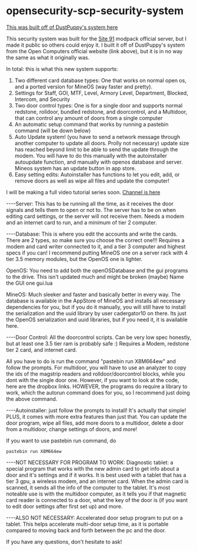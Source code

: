 # opensecurity-scp-security-system

<a href="https://oc.cil.li/topic/994-security-system-for-opensecurity">This was built off of DustPuppy's system here</a>

This security system was built for the <a href="https://www.technicpack.net/modpack/site-91.1622979">Site 91</a> modpack official server, but I made it public so others could enjoy it.
I built it off of DustPuppy's system from the Open Computers official website (link above), but it is in no way the same as what it originally was.

In total: this is what this new system supports:

<ol>
  <li>Two different card database types: One that works on normal open os, and a ported version for MineOS (way faster and pretty).</li>
  <li>Settings for Staff, GOI, MTF, Level, Armory Level, Department, Blocked, Intercom, and Security</li>
  <li>Two door control types: One is for a single door and supports normal redstone, rolldoor, bundled redstone, and doorcontrol, and a Multidoor, that can control any amount of doors from a single computer</li>
  <li>An automatic setup command that works by running a pastebin command (will be down below)</li>
  <li>Auto Update system! (you have to send a network message through another computer to update all doors. Prolly not necessary) update size has reached beyond limit to be able to send the update through the modem. You will have to do this manually with the autoinstaller autoupdate function, and manually with openos database and server. Mineos system has an update button in app store.</li>
  <li>Easy setting edits: Autoinstaller has functions to let you edit, add, or remove doors as well as wipe all files and update the computer!</li>
</ol>

I will be making a full video tutorial series soon. <a href="https://www.youtube.com/channel/UCC492g_YuYcWKRIeQD3kqdQ">Channel is here</a>

----Server: This has to be running all the time, as it receives the door signals and tells them to open or not to. The server has to be on when editing card settings, or the server will not receive them. Needs a modem and an internet card to run, and a minimum of tier 2 computer.

----Database: This is where you edit the accounts and write the cards. There are 2 types, so make sure you choose the correct one!!! Requires a modem and card writer connected to it, and a tier 3 computer and highest specs if you can! I recommend putting MineOS one on a server rack with 4 tier 3.5 memory modules, but the OpenOS one is lighter.

   OpenOS: You need to add both the openOSDatabase and the gui programs to the drive. This isn't updated much and might be broken (maybe) Name the GUI one gui.lua

   MineOS: Much sleeker and faster and basically better in every way. The database is available in the AppStore of MineOS and installs all necessary dependencies for you, but if you do it manually, you will still have to install the serialization and the uuid library by user cadergator10 on there. Its just the OpenOS serialization and uuid libraries, but if you need it, it is available here.

----Door Control: All the doorcontrol scripts. Can be very low spec honestly, but at least one 3.5 tier ram is probably safe :) Requires a Modem, redstone tier 2 card, and internet card.

   All you have to do is run the command "pastebin run X8M664ew" and follow the prompts. For multidoor, you will have to use an analyzer to copy the ids of the magstrip readers and rolldoor/doorcontrol blocks, while you dont with the single door one. However, if you want to look at the code, here are the dropbox links. HOWEVER, the programs do require a library to work, which the autorun command does for you, so I recommend just doing the above command.

----Autoinstaller: just follow the prompts to install! It's actually that simple! PLUS, it comes with more extra features than just that. You can update the door program, wipe all files, add more doors to a multidoor, delete a door from a multidoor, change settings of doors, and more!
 
   If you want to use pastebin run command, do 
   
    pastebin run X8M664ew

----NOT NECESSARY FOR PROGRAM TO WORK: Diagnostic tablet: a special program that works with the new admin card to get info about a door and it's settings and if it works. It is best used with a tablet that has a tier 3 gpu, a wireless modem, and an internet card. When the admin card is scanned, it sends all the info of the computer to the tablet. It's most noteable use is with the multidoor computer, as it tells you if that magnetic card reader is connected to a door, what the key of the door is (if you want to edit door settings after first set up) and more.

----ALSO NOT NECESSARY: Accelerated door setup program to put on a tablet. This helps accelerate multi-door setup time, as it is portable compared to moving back and forth between the pc and the door.

If you have any questions, don't hesitate to ask!
